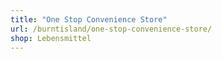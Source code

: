 ```yaml
---
title: "One Stop Convenience Store"
url: /burntisland/one-stop-convenience-store/
shop: Lebensmittel
---
```

